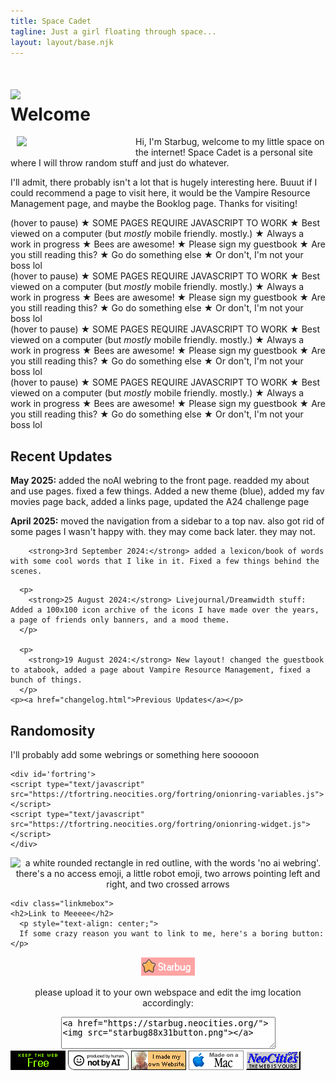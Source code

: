```yaml
---
title: Space Cadet
tagline: Just a girl floating through space...
layout: layout/base.njk
---
```


<h1><img src="images/siteimgs/flower.png" id="spin"><div class="pop">Welcome</span></h1>

<div class="welcome">
<img src="images/siteimgs/girlme.png"  style="float:left; margin: 0 10px 10px 10px;" width="180px">

<p>Hi, I'm Starbug, welcome to my little space on the internet! Space Cadet is a personal site where I will throw random stuff and just do whatever. </p>
<p>I'll admit, there probably isn't a lot that is hugely interesting here. Buuut if I could recommend a page to visit here, it would be the Vampire Resource Management page, and maybe the Booklog page. Thanks for visiting!</p>


<div style="clear:both;"></div>

<div id="warning">
  <div class="marqueewarning">
  <div class="marquee">(hover to pause) ★ SOME PAGES REQUIRE JAVASCRIPT TO WORK ★ Best viewed on a computer (but <i>mostly</i> mobile friendly. mostly.) ★ Always a work in progress ★ Bees are awesome! ★ Please sign my guestbook ★  Are you still reading this? ★ Go do something else ★ Or don't, I'm not your boss lol </div>  <div class="marquee">(hover to pause) ★ SOME PAGES REQUIRE JAVASCRIPT TO WORK ★ Best viewed on a computer (but <i>mostly</i> mobile friendly. mostly.) ★ Always a work in progress ★ Bees are awesome! ★ Please sign my guestbook ★  Are you still reading this? ★ Go do something else ★ Or don't, I'm not your boss lol </div>  <div class="marquee">(hover to pause) ★ SOME PAGES REQUIRE JAVASCRIPT TO WORK ★ Best viewed on a computer (but <i>mostly</i> mobile friendly. mostly.) ★ Always a work in progress ★ Bees are awesome! ★ Please sign my guestbook ★  Are you still reading this? ★ Go do something else ★ Or don't, I'm not your boss lol </div>  <div class="marquee">(hover to pause) ★ SOME PAGES REQUIRE JAVASCRIPT TO WORK ★ Best viewed on a computer (but <i>mostly</i> mobile friendly. mostly.) ★ Always a work in progress ★ Bees are awesome! ★ Please sign my guestbook ★  Are you still reading this? ★ Go do something else ★ Or don't, I'm not your boss lol </div>
 
  </div>
</div>
</div>



<div style="clear:both;"></div>

<div class="frontpage">

<div class="updatebox">
<h2>Recent Updates</h2>

<p><strong>May 2025:</strong> added the noAI webring to the front page. readded my about and use pages. fixed a few things. Added a new theme (blue), added my fav movies page back, added a links page, updated the A24 challenge page  
</p>

<p><strong>April 2025:</strong> moved the navigation from a sidebar to a top nav. also got rid of some pages I wasn't happy with. they may come back later. they may not. 
</p>
<p>


        <strong>3rd September 2024:</strong> added a lexicon/book of words with some cool words that I like in it. Fixed a few things behind the scenes.  
</p>

      <p>
        <strong>25 August 2024:</strong> Livejournal/Dreamwidth stuff: Added a 100x100 icon archive of the icons I have made over the years, a page of friends only banners, and a mood theme.
      </p>

      <p>
        <strong>19 August 2024:</strong> New layout! changed the guestbook to atabook, added a page about Vampire Resource Management, fixed a bunch of things.
      </p>
    <p><a href="changelog.html">Previous Updates</a></p>
</div>

<div class="todobox">

<h2>Randomosity</h2>
<p>I'll probably add some webrings or something here sooooon</p>

<!-------- TF2 Webring ------------>
    <div id='fortring'>
    <script type="text/javascript" src="https://tfortring.neocities.org/fortring/onionring-variables.js"></script>
    <script type="text/javascript" src="https://tfortring.neocities.org/fortring/onionring-widget.js"></script>
    </div>
                        


<!------- No AI Webring ----------->
<div style="text-align: center;">
<map name="noaimini2">
<area href="https://baccyflap.com/noai" target="_blank" shape="rect" coords="5,3,83,14" alt="no ai webring" title="no ai webring">
<area href="https://baccyflap.com/noai/?prv&s=spc" target="_top" shape="rect" coords="5,16,16,26" alt="previous" title="previous">
<area href="https://baccyflap.com/noai/?rnd" target="_top" shape="rect" coords="38,16,51,27" alt="random" title="random">
<area href="https://baccyflap.com/noai/?nxt&s=spc" target="_top" shape="rect" coords="72,16,83,26" alt="next" title="next">
</map>
<img usemap="#noaimini2" src="https://baccyflap.com/noai/miniwidget2.gif" alt="a white rounded rectangle in red outline, with the words 'no ai webring'. there's a no access emoji, a little robot emoji, two arrows pointing left and right, and two crossed arrows">
</div>

</div>
</div>






    <div class="linkmebox">
    <h2>Link to Meeeee</h2>
      <p style="text-align: center;">
      If some crazy reason you want to link to me, here's a boring button:</p>

<div style="text-align: center;">
   <img src="images/siteimgs/starbug88x31button.png">
         
   <p>please upload it to your own webspace and edit the img location accordingly:</p>

   <center><textarea rows="3" cols="40"><a href="https://starbug.neocities.org/"><img src="starbug88x31button.png"></a>
      </textarea>
  </center>
      </div>


<div style="clear:both"></div>

</div>
<div id="frontpagebuttons">
<a href="https://yesterweb.org/no-to-web3/"> <img src="images/buttons/roly-saynotoweb3.gif" title="Say No To Web3!" alt=""></a>
<a href="https://notbyai.fyi"><img src="images/buttons/Produced-By-Human-Not-By-AI-Badge-white.gif" height="31px" title="Powered by a human!" alt=""></a>
<a href="https://lu.tiny-universes.net/graphix.html"><img src="images/buttons/myownwebsite.gif" title="I built my own site and you can too!" alt=""></a>
<img src="images/buttons/macmade-wht.gif" title="Made with a Mac" alt="">
<!--<a href="https://jigsaw.w3.org/css-validator/check/referer"><img src="images/buttons/vcss.gif" title="Web Validated" alt="" /></a>-->
<a href="https://neocities.org/"><img src="images/buttons/neocities_button.gif" title="Hosted by Neocities" alt=""></a>
</div>
